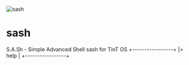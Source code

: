 ![sash](https://user-images.githubusercontent.com/111055151/184116058-3bc223f6-0b5f-44c4-9434-43cca5708195.png)
# sash
S.A.Sh - Simple Advanced Shell
sash for TinT OS
+-----------------+
|> help           |
+-----------------+
